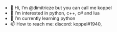 - 👋 Hi, I’m @dimitricze but you can call me koppel
- 👀 I’m interested in python, c++, c# and lua
- 🌱 I’m currently learning python
- 📫 How to reach me: discord: koppel#1940, 
